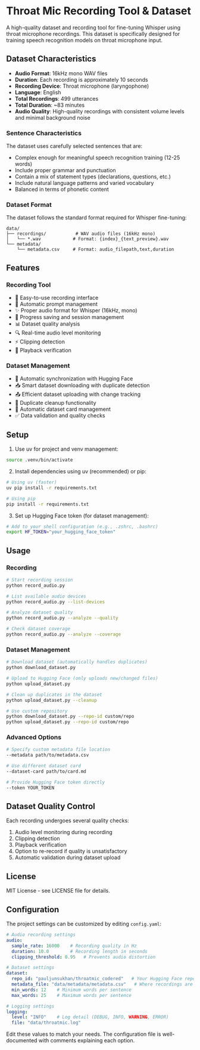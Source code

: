 # Throat Mic Recording Tool & Dataset

A high-quality dataset and recording tool for fine-tuning Whisper using throat microphone recordings. This dataset is specifically designed for training speech recognition models on throat microphone input.

## Dataset Characteristics

- **Audio Format**: 16kHz mono WAV files
- **Duration**: Each recording is approximately 10 seconds
- **Recording Device**: Throat microphone (laryngophone)
- **Language**: English
- **Total Recordings**: 499 utterances
- **Total Duration**: ~83 minutes
- **Audio Quality**: High-quality recordings with consistent volume levels and minimal background noise

### Sentence Characteristics

The dataset uses carefully selected sentences that are:
- Complex enough for meaningful speech recognition training (12-25 words)
- Include proper grammar and punctuation
- Contain a mix of statement types (declarations, questions, etc.)
- Include natural language patterns and varied vocabulary
- Balanced in terms of phonetic content

### Dataset Format

The dataset follows the standard format required for Whisper fine-tuning:
```
data/
├── recordings/           # WAV audio files (16kHz mono)
│   └── *.wav            # Format: {index}_{text_preview}.wav
└── metadata/
    └── metadata.csv     # Format: audio_filepath,text,duration
```

## Features

### Recording Tool
- 🎤 Easy-to-use recording interface
- 📝 Automatic prompt management
- ✨ Proper audio format for Whisper (16kHz, mono)
- 🔄 Progress saving and session management
- 📊 Dataset quality analysis
- 🔍 Real-time audio level monitoring
- ⚡ Clipping detection
- 🎵 Playback verification

### Dataset Management
- 🔄 Automatic synchronization with Hugging Face
- 📥 Smart dataset downloading with duplicate detection
- 📤 Efficient dataset uploading with change tracking
- 🧹 Duplicate cleanup functionality
- 📝 Automatic dataset card management
- ✅ Data validation and quality checks

## Setup

1. Use uv for project and venv management:
```bash
source .venv/bin/activate
```

2. Install dependencies using uv (recommended) or pip:
```bash
# Using uv (faster)
uv pip install -r requirements.txt

# Using pip
pip install -r requirements.txt
```

3. Set up Hugging Face token (for dataset management):
```bash
# Add to your shell configuration (e.g., .zshrc, .bashrc)
export HF_TOKEN="your_hugging_face_token"
```

## Usage

### Recording
```bash
# Start recording session
python record_audio.py

# List available audio devices
python record_audio.py --list-devices

# Analyze dataset quality
python record_audio.py --analyze --quality

# Check dataset coverage
python record_audio.py --analyze --coverage
```

### Dataset Management
```bash
# Download dataset (automatically handles duplicates)
python download_dataset.py

# Upload to Hugging Face (only uploads new/changed files)
python upload_dataset.py

# Clean up duplicates in the dataset
python upload_dataset.py --cleanup

# Use custom repository
python download_dataset.py --repo-id custom/repo
python upload_dataset.py --repo-id custom/repo
```

### Advanced Options
```bash
# Specify custom metadata file location
--metadata path/to/metadata.csv

# Use different dataset card
--dataset-card path/to/card.md

# Provide Hugging Face token directly
--token YOUR_TOKEN
```

## Dataset Quality Control

Each recording undergoes several quality checks:
1. Audio level monitoring during recording
2. Clipping detection
3. Playback verification
4. Option to re-record if quality is unsatisfactory
5. Automatic validation during dataset upload

## License

MIT License - see LICENSE file for details. 

## Configuration

The project settings can be customized by editing `config.yaml`:

```yaml
# Audio recording settings
audio:
  sample_rate: 16000    # Recording quality in Hz
  duration: 10.0        # Recording length in seconds
  clipping_threshold: 0.95   # Prevents audio distortion

# Dataset settings
dataset:
  repo_id: "pauljunsukhan/throatmic_codered"   # Your Hugging Face repository
  metadata_file: "data/metadata/metadata.csv"   # Where recordings are tracked
  min_words: 12    # Minimum words per sentence
  max_words: 25    # Maximum words per sentence

# Logging settings
logging:
  level: "INFO"    # Log detail (DEBUG, INFO, WARNING, ERROR)
  file: "data/throatmic.log"
```

Edit these values to match your needs. The configuration file is well-documented with comments explaining each option. 